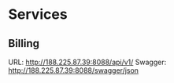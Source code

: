 # Services

## Billing

URL: http://188.225.87.39:8088/api/v1/
Swagger: http://188.225.87.39:8088/swagger/json

